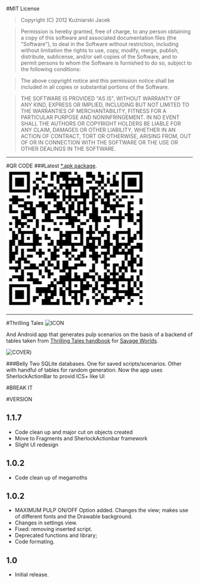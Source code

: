 #MIT License
>Copyright (C) 2012 Kuźniarski Jacek

>Permission is hereby granted, free of charge, to any person obtaining a copy of this software and associated documentation files (the "Software"), to deal in the Software without restriction, including without limitation the rights to use, copy, modify, merge, publish, distribute, sublicense, and/or sell copies of the Software, and to permit persons to whom the Software is furnished to do so, subject to the following conditions:

>The above copyright notice and this permission notice shall be included in all copies or substantial portions of the Software.

>THE SOFTWARE IS PROVIDED "AS IS", WITHOUT WARRANTY OF ANY KIND, EXPRESS OR IMPLIED, INCLUDING BUT NOT LIMITED TO THE WARRANTIES OF MERCHANTABILITY, FITNESS FOR A PARTICULAR PURPOSE AND NONINFRINGEMENT. IN NO EVENT SHALL THE AUTHORS OR COPYRIGHT HOLDERS BE LIABLE FOR ANY CLAIM, DAMAGES OR OTHER LIABILITY, WHETHER IN AN ACTION OF CONTRACT, TORT OR OTHERWISE, ARISING FROM, OUT OF OR IN CONNECTION WITH THE SOFTWARE OR THE USE OR OTHER DEALINGS IN THE SOFTWARE.

----
#QR CODE
###Latest [*.apk package](https://github.com/bhm/Thrilling-Tales/blob/master/bin/ThrillingTales.apk?raw=true "THE PACKAGE").
![QRCODE](https://github.com/bhm/Thrilling-Tales/raw/master/qrcode.png "QRCODE")

----
#Thrilling Tales ![ICON](https://raw.github.com/bhm/Thrilling-Tales/master/res/drawable-ldpi/ic_launcher.png "an ldpi icon")

And Android app that generates pulp scenarios on the basis of a backend of tables taken from [Thrilling Tales handbook](http://rpg.drivethrustuff.com/product/64454/Thrilling-Tales-2nd-Edition-(Savage-Worlds)) for [Savage Worlds](http://en.wikipedia.org/wiki/Savage_Worlds).

![COVER](http://www.rpgnow.com/images/92/64454.jpg "Image from rpgnow.com"))


###Belly
Two SQLite databases. One for saved scripts/scenarios. Other with handful of tables for random generation.
Now the app uses SherlockActionBar to provid ICS+ like UI

#BREAK IT

#VERSION

## 1.1.7
* Code clean up and major cut on objects created
* Move to Fragments and SherlockActionbar framework
* Slight UI redesign


## 1.0.2

* Code clean up of megamoths

## 1.0.2
* MAXIMUM PULP ON/OFF Option added. Changes the view; makes use of different fonts and the Drawable background.
* Changes in settings view.
* Fixed: removing inserted script.
* Deprecated functions and library;
* Code formating.

## 1.0
* Initial release.
